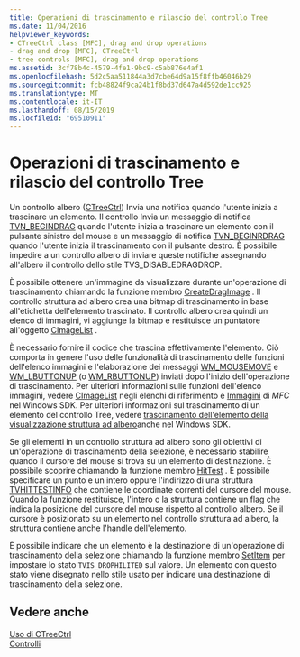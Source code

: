 ```yaml
---
title: Operazioni di trascinamento e rilascio del controllo Tree
ms.date: 11/04/2016
helpviewer_keywords:
- CTreeCtrl class [MFC], drag and drop operations
- drag and drop [MFC], CTreeCtrl
- tree controls [MFC], drag and drop operations
ms.assetid: 3cf78b4c-4579-4fe1-9bc9-c5ab876e4af1
ms.openlocfilehash: 5d2c5aa511844a3d7cbe64d9a15f8ffb46046b29
ms.sourcegitcommit: fcb48824f9ca24b1f8bd37d647a4d592de1cc925
ms.translationtype: MT
ms.contentlocale: it-IT
ms.lasthandoff: 08/15/2019
ms.locfileid: "69510911"
---
```

# <a name="tree-control-drag-and-drop-operations"></a>Operazioni di trascinamento e rilascio del controllo Tree

Un controllo albero ([CTreeCtrl](../mfc/reference/ctreectrl-class.md)) Invia una notifica quando l'utente inizia a trascinare un elemento. Il controllo Invia un messaggio di notifica [TVN_BEGINDRAG](/windows/win32/Controls/tvn-begindrag) quando l'utente inizia a trascinare un elemento con il pulsante sinistro del mouse e un messaggio di notifica [TVN_BEGINRDRAG](/windows/win32/Controls/tvn-beginrdrag) quando l'utente inizia il trascinamento con il pulsante destro. È possibile impedire a un controllo albero di inviare queste notifiche assegnando all'albero il controllo dello stile TVS_DISABLEDRAGDROP.

È possibile ottenere un'immagine da visualizzare durante un'operazione di trascinamento chiamando la funzione membro [CreateDragImage](../mfc/reference/ctreectrl-class.md#createdragimage) . Il controllo struttura ad albero crea una bitmap di trascinamento in base all'etichetta dell'elemento trascinato. Il controllo albero crea quindi un elenco di immagini, vi aggiunge la bitmap e restituisce un puntatore all'oggetto [CImageList](../mfc/reference/cimagelist-class.md) .

È necessario fornire il codice che trascina effettivamente l'elemento. Ciò comporta in genere l'uso delle funzionalità di trascinamento delle funzioni dell'elenco immagini e l'elaborazione dei messaggi [WM_MOUSEMOVE](/windows/win32/inputdev/wm-mousemove) e [WM_LBUTTONUP](/windows/win32/inputdev/wm-lbuttonup) (o [WM_RBUTTONUP](/windows/win32/inputdev/wm-rbuttonup)) inviati dopo l'inizio dell'operazione di trascinamento. Per ulteriori informazioni sulle funzioni dell'elenco immagini, vedere [CImageList](../mfc/reference/cimagelist-class.md) negli elenchi di riferimento e [Immagini](/windows/win32/controls/image-lists) di *MFC* nel Windows SDK. Per ulteriori informazioni sul trascinamento di un elemento del controllo Tree, vedere [trascinamento dell'elemento della visualizzazione struttura ad albero](/windows/win32/Controls/tree-view-controls)anche nel Windows SDK.

Se gli elementi in un controllo struttura ad albero sono gli obiettivi di un'operazione di trascinamento della selezione, è necessario stabilire quando il cursore del mouse si trova su un elemento di destinazione. È possibile scoprire chiamando la funzione membro [HitTest](../mfc/reference/ctreectrl-class.md#hittest) . È possibile specificare un punto e un intero oppure l'indirizzo di una struttura [TVHITTESTINFO](/windows/win32/api/commctrl/ns-commctrl-tvhittestinfo) che contiene le coordinate correnti del cursore del mouse. Quando la funzione restituisce, l'intero o la struttura contiene un flag che indica la posizione del cursore del mouse rispetto al controllo albero. Se il cursore è posizionato su un elemento nel controllo struttura ad albero, la struttura contiene anche l'handle dell'elemento.

È possibile indicare che un elemento è la destinazione di un'operazione di trascinamento della selezione chiamando la funzione membro [SetItem](../mfc/reference/ctreectrl-class.md#setitem) per impostare lo stato `TVIS_DROPHILITED` sul valore. Un elemento con questo stato viene disegnato nello stile usato per indicare una destinazione di trascinamento della selezione.

## <a name="see-also"></a>Vedere anche

[Uso di CTreeCtrl](../mfc/using-ctreectrl.md)<br/>
[Controlli](../mfc/controls-mfc.md)
